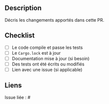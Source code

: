 ## Description
Décris les changements apportés dans cette PR.

## Checklist
- [ ] Le code compile et passe les tests
- [ ] Le `Cargo.lock` est à jour
- [ ] Documentation mise à jour (si besoin)
- [ ] Des tests ont été écrits ou modifiés
- [ ] Lien avec une issue (si applicable)

## Liens
Issue liée : #
